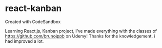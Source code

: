 # react-kanban
Created with CodeSandbox

Learning React.js,
Kanban project,
I've made everything with the classes of https://github.com/brunojppb on Udemy!
Thanks for the knowledgement,
i had improved a lot.
